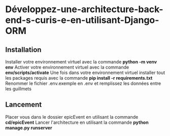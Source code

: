 # Développez-une-architecture-back-end-s-curis-e-en-utilisant-Django-ORM

## Installation
Installer votre environnement virtuel avec la commande **python -m venv env**
Activer votre environnement virtuel avec la commande **env/scripts/activate**
Une fois dans votre environnement virtuel installer tout les packages requis avec la commande **pip install -r requirements.txt**
Renommer le fichier .env.exemple en .env et remplissez les données entre les guillmets


## Lancement
Placer vous dans le dossier epicEvent en utilisant la commande **cd/epicEvent**
Lancer l'architecture en utilisant la commande **python manage.py runserver**

